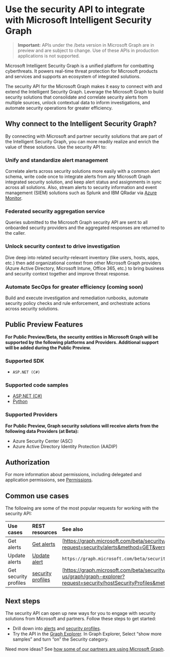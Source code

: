 # Use the security API to integrate with Microsoft Intelligent Security Graph

 > **Important:** APIs under the /beta version in Microsoft Graph are in preview and are subject to change. Use of these APIs in production applications is not supported.

Microsoft Intelligent Security Graph is a unified platform for combatting cyberthreats. It powers real-time threat protection for Microsoft products and services and supports an ecosystem of integrated solutions.

The security API for the Microsoft Graph makes it easy to connect with and extend the Intelligent Security Graph. Leverage the Microsoft Graph to build security solutions that consolidate and correlate security alerts from multiple sources, unlock contextual data to inform investigations, and automate security operations for greater efficiency.

## Why connect to the Intelligent Security Graph?

By connecting with Microsoft and partner security solutions that are part of the Intelligent Security Graph, you can more readily realize and enrich the value of these solutions. Use the security API to:

### Unify and standardize alert management

Correlate alerts across security solutions more easily with a common alert schema, write code once to integrate alerts from any Microsoft Graph integrated security solution, and keep alert status and assignments in sync across all solutions. Also, stream alerts to security information and event management (SIEM) solutions such as Splunk and IBM QRadar via [Azure Monitor](https://blogs.msdn.microsoft.com/azuresecurity/2016/08/23/azure-log-siem-configuration-steps/).

### Federated security aggregation service

Queries submitted to the Microsoft Graph security API are sent to all onboarded security providers and the aggregated responses are returned to the caller.

### Unlock security context to drive investigation

Dive deep into related security-relevant inventory (like users, hosts, apps, etc.) then add organizational context from other Microsoft Graph providers (Azure Active Directory, Microsoft Intune, Office 365, etc.) to bring business and security context together and improve threat response.

### Automate SecOps for greater efficiency (coming soon)

Build and execute investigation and remediation runbooks, automate security policy checks and rule enforcement, and orchestrate actions across security solutions.

## Public Preview Features

**For Public Preview/Beta, the security entities in Microsoft Graph will be supported by the following platforms and Providers. Additional support will be added during the Public Preview.**

### Supported SDK

* `ASP.NET (C#)`

### Supported code samples

* [ASP.NET (C#)](https://github.com/search?q=aspnet+sample+user:microsoftgraph&type=Repositories)
* [Python](https://github.com/search?q=python+sample+user:microsoftgraph&type=Repositories)

### Supported Providers

**For Public Preview, Graph security solutions will receive alerts from the following data Providers (at Beta):**

* Azure Security Center (ASC)
* Azure Active Directory Identity Protection (AADIP)

## Authorization

For more information about permissions, including delegated and application permissions, see [Permissions](../../../concepts/permissions_reference.md).

## Common use cases

The following are some of the most popular requests for working with the security API:

| **Use cases**   | **REST resources** | **See also** |
|:---------------|:--------|:----------|
| Get alerts | [Get alerts](../api/alert_list.md) | [https://graph.microsoft.com/beta/security/alerts](https://developer.microsoft.com/en-us/graph/graph-explorer?request=security/alerts&method=GET&version=testSecurity&GraphUrl=https://graph.microsoft.com) |
| Update alerts | [Update alert](../api/alert_update.md) | `https://graph.microsoft.com/beta/security/alerts/{alert-id}` |
| Get security profiles | [security profiles](../resources/securityprofiles.md) | [https://graph.microsoft.com/beta/security/hostSecurityProfiles](https://developer.microsoft.com/en-us/graph/graph-explorer?request=security/hostSecurityProfiles&method=GET&version=testSecurity&GraphUrl=https://graph.microsoft.com) |

## Next steps

The security API can open up new ways for you to engage with security solutions from Microsoft and partners. Follow these steps to get started:

* Drill down into [alerts](../resources/alert.md) and [security profiles](../resources/securityprofiles.md).
* Try the API in the [Graph Explorer](https://developer.microsoft.com/graph/graph-explorer). In Graph Explorer, Select “show more samples” and turn “on” the Security category.

Need more ideas? See [how some of our partners are using Microsoft Graph](https://developer.microsoft.com/graph/graph/examples#partners).
